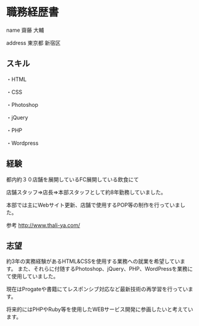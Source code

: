 # 職務経歴書

name
齋藤 大輔

address
東京都 新宿区



## スキル

・HTML

・CSS

・Photoshop

・jQuery

・PHP

・Wordpress



## 経験

都内約３０店舗を展開しているFC展開している飲食にて

店舗スタッフ⇒店長⇒本部スタッフとして約8年勤務していました。

本部では主にWebサイト更新、店舗で使用するPOP等の制作を行っていました。

参考
http://www.thali-ya.com/



## 志望

約3年の実務経験があるHTML&CSSを使用する業務への就業を希望しています。
また、それらに付随するPhotoshop、jQuery、PHP、WordPressを業務にて使用していました。


現在はProgateや書籍にてレスポンシブ対応など最新技術の再学習を行っています。

将来的にはPHPやRuby等を使用したWEBサービス開発に参画したいと考えています。
